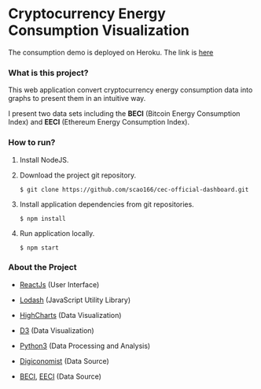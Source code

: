# Cryptocurrency Energy Consumption Visualization
The consumption demo is deployed on Heroku. The link is [here](https://cecv.herokuapp.com/)

### What is this project?

This web application convert cryptocurrency energy consumption data into graphs to present them in an intuitive way. 

I present two data sets including the **BECI** (Bitcoin Energy Consumption Index) and **EECI** (Ethereum Energy Consumption Index). 

### How to run?

1. Install NodeJS.
    
2. Download the project git repository.

   ```
   $ git clone https://github.com/scao166/cec-official-dashboard.git
   ```

3. Install application dependencies from git repositories.

   ```
   $ npm install
   ```

4. Run application locally.

   ```
   $ npm start
   ```

### About the Project 

- [ReactJs](https://github.com/facebook/react) (User Interface)

- [Lodash](https://lodash.com/) (JavaScript Utility Library)

- [HighCharts](https://github.com/highcharts/highcharts) (Data Visualization)

- [D3](https://github.com/d3/d3) (Data Visualization)

- [Python3](https://www.python.org/) (Data Processing and Analysis)

- [Digiconomist](https://digiconomist.net/) (Data Source)

- [BECI](https://github.com/ChenHuangyin/CECV/raw/master/src/data/BECI.csv), [EECI](https://github.com/ChenHuangyin/CECV/raw/master/src/data/EECI.csv) (Data Source)

  



